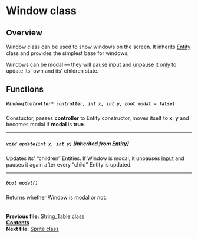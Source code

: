 ﻿# Window class

## Overview

Window class can be used to show windows on the screen. It inherits [Entity](04_Entity.md) class and provides the simplest base for windows.

Windows can be modal — they will pause input and unpause it only to update its' own and its' children state.

## Functions  

##### `Window(Controller* controller, int x, int y, bool modal = false)`
Constuctor, passes **controller** to Entity constructor, moves itself to **x**, **y** and becomes modal if **modal** is **true**.  

----
##### `void update(int x, int y)` [inherited from [Entity](04_Entity.md#void-updateint-x-int-y)]
Updates its' “children” Entities. If Window is modal, it unpauses [Input](08_Input.md) and pauses it again after every “child” Entity is updated.  

----
##### `bool modal()`  
Returns whether Window is modal or not.  
   
   
**Previous file:** [String_Table class](13_String_Table.md)  
**[Contents](00_Contents.md)**  
**Next file:** [Sprite class](15_Sprite.md)